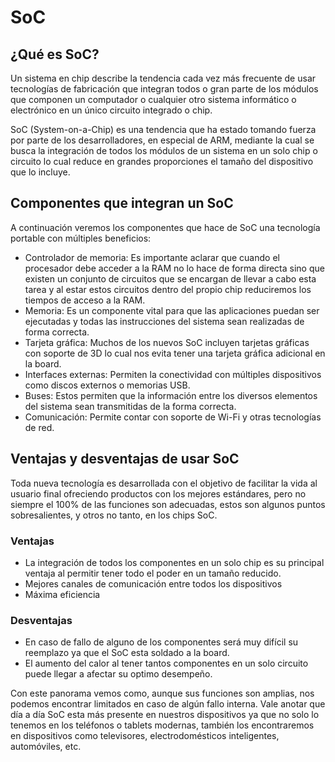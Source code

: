# SoC

## ¿Qué es SoC?

Un sistema en chip describe la tendencia cada vez más frecuente de usar tecnologías de fabricación que integran todos o gran parte de los módulos que componen un computador 
o cualquier otro sistema informático o electrónico en un único circuito integrado o chip.

SoC (System-on-a-Chip) es una tendencia que ha estado tomando fuerza por parte de los desarrolladores, en especial de ARM, mediante la cual se busca la integración de todos 
los módulos de un sistema en un solo chip o circuito lo cual reduce en grandes proporciones el tamaño del dispositivo que lo incluye.

## Componentes que integran un SoC

A continuación veremos los componentes que hace de SoC una tecnología portable con múltiples beneficios:

- Controlador de memoria: Es importante aclarar que cuando el procesador debe acceder a la RAM no lo hace de forma directa sino que existen un conjunto de circuitos que se encargan de llevar a cabo esta tarea y al estar estos circuitos dentro del propio chip reduciremos los tiempos de acceso a la RAM.
- Memoria: Es un componente vital para que las aplicaciones puedan ser ejecutadas y todas las instrucciones del sistema sean realizadas de forma correcta.
- Tarjeta gráfica: Muchos de los nuevos SoC incluyen tarjetas gráficas con soporte de 3D lo cual nos evita tener una tarjeta gráfica adicional en la board.
- Interfaces externas: Permiten la conectividad con múltiples dispositivos como discos externos o memorias USB.
- Buses: Estos permiten que la información entre los diversos elementos del sistema sean transmitidas de la forma correcta.
- Comunicación: Permite contar con soporte de Wi-Fi y otras tecnologías de red.

## Ventajas y desventajas de usar SoC

Toda nueva tecnología es desarrollada con el objetivo de facilitar la vida al usuario final ofreciendo productos con los mejores estándares, pero no siempre el 100% de las 
funciones son adecuadas, estos son algunos puntos sobresalientes, y otros no tanto, en los chips SoC. 

### Ventajas

- La integración de todos los componentes en un solo chip es su principal ventaja al permitir tener todo el poder en un tamaño reducido.
- Mejores canales de comunicación entre todos los dispositivos
- Máxima eficiencia

### Desventajas
- En caso de fallo de alguno de los componentes será muy difícil su reemplazo ya que el SoC esta soldado a la board.
- El aumento del calor al tener tantos componentes en un solo circuito puede llegar a afectar su optimo desempeño.

Con este panorama vemos como, aunque sus funciones son amplias, nos podemos encontrar limitados en caso de algún fallo interna. Vale anotar que día a día SoC esta más presente 
en nuestros dispositivos ya que no solo lo tenemos en los teléfonos o tablets modernas, también los encontraremos en dispositivos como televisores, electrodomésticos 
inteligentes, automóviles, etc.
